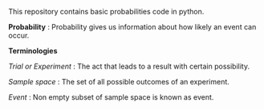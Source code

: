 This repository contains basic probabilities code in python.

**Probability** : Probability gives us information about how likely an event can occur.

**Terminologies**

*Trial or Experiment* : The act that leads to a result with certain possibility.

*Sample space* : The set of all possible outcomes of an experiment.

*Event* : Non empty subset of sample space is known as event.

